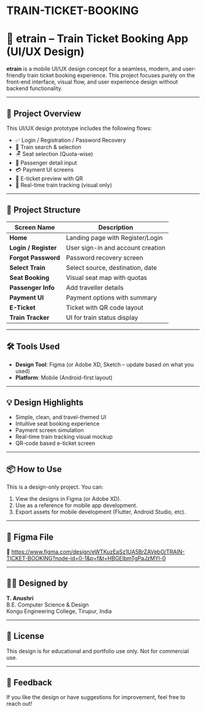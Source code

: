 # TRAIN-TICKET-BOOKING
# 🚆 etrain – Train Ticket Booking App (UI/UX Design)

**etrain** is a mobile UI/UX design concept for a seamless, modern, and user-friendly train ticket booking experience. This project focuses purely on the front-end interface, visual flow, and user experience design without backend functionality.

---

## 🎨 Project Overview

This UI/UX design prototype includes the following flows:

- ✅ Login / Registration / Password Recovery
- 🚉 Train search & selection
- 🪑 Seat selection (Quota-wise)
- 👤 Passenger detail input
- 💳 Payment UI screens
- 🎫 E-ticket preview with QR
- 📍 Real-time train tracking (visual only)

---

## 📁 Project Structure

| Screen Name          | Description                          |
|----------------------|--------------------------------------|
| **Home**             | Landing page with Register/Login     |
| **Login / Register** | User sign-in and account creation    |
| **Forgot Password**  | Password recovery screen             |
| **Select Train**     | Select source, destination, date     |
| **Seat Booking**     | Visual seat map with quotas          |
| **Passenger Info**   | Add traveller details                |
| **Payment UI**       | Payment options with summary         |
| **E-Ticket**         | Ticket with QR code layout           |
| **Train Tracker**    | UI for train status display          |

---

## 🛠 Tools Used

- **Design Tool**: Figma (or Adobe XD, Sketch – update based on what you used)
- **Platform**: Mobile (Android-first layout)

---

## 💡 Design Highlights

- Simple, clean, and travel-themed UI
- Intuitive seat booking experience
- Payment screen simulation
- Real-time train tracking visual mockup
- QR-code based e-ticket screen

---


## 📦 How to Use

This is a design-only project. You can:

1. View the designs in Figma (or Adobe XD).
2. Use as a reference for mobile app development.
3. Export assets for mobile development (Flutter, Android Studio, etc).

---

## 📎 Figma File

🔗 https://www.figma.com/design/eWTKuzEaSz1UA5BrZAVebO/TRAIN-TICKET-BOOKING?node-id=0-1&p=f&t=HBGElbmTgPaJzMYl-0

---

## 👩‍🎓 Designed by

**T. Anushri**  
B.E. Computer Science & Design  
Kongu Engineering College, Tirupur, India  

---

## 📜 License

This design is for educational and portfolio use only. Not for commercial use.

---

## 🙌 Feedback

If you like the design or have suggestions for improvement, feel free to reach out!


